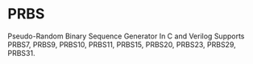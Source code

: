 # PRBS
Pseudo-Random Binary Sequence Generator In C and Verilog
	Supports PRBS7, PRBS9, PRBS10, PRBS11, PRBS15, PRBS20, PRBS23, PRBS29, PRBS31.


